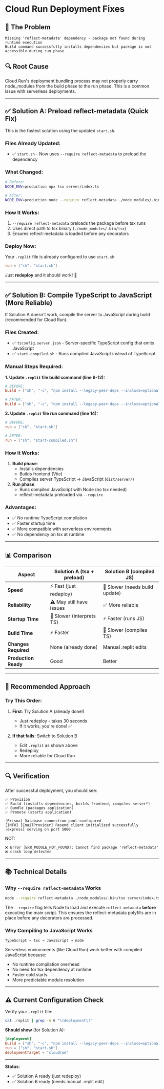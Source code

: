 # Cloud Run Deployment Fixes

## 🐛 **The Problem**
```
Missing 'reflect-metadata' dependency - package not found during runtime execution
Build command successfully installs dependencies but package is not accessible during run phase
```

## 🔍 **Root Cause**
Cloud Run's deployment bundling process may not properly carry node_modules from the build phase to the run phase. This is a common issue with serverless deployments.

---

## ✅ **Solution A: Preload reflect-metadata** (Quick Fix)

This is the fastest solution using the updated `start.sh`.

### Files Already Updated:
- ✅ `start.sh` - Now uses `--require reflect-metadata` to preload the dependency

### What Changed:
```bash
# Before:
NODE_ENV=production npx tsx server/index.ts

# After:
NODE_ENV=production node --require reflect-metadata ./node_modules/.bin/tsx server/index.ts
```

### How It Works:
1. `--require reflect-metadata` preloads the package before tsx runs
2. Uses direct path to tsx binary (`./node_modules/.bin/tsx`)
3. Ensures reflect-metadata is loaded before any decorators

### Deploy Now:
Your `.replit` file is already configured to use `start.sh`:
```toml
run = ["sh", "start.sh"]
```

Just **redeploy** and it should work! 🚀

---

## ✅ **Solution B: Compile TypeScript to JavaScript** (More Reliable)

If Solution A doesn't work, compile the server to JavaScript during build (recommended for Cloud Run).

### Files Created:
- ✅ `tsconfig.server.json` - Server-specific TypeScript config that emits JavaScript
- ✅ `start-compiled.sh` - Runs compiled JavaScript instead of TypeScript

### Manual Steps Required:

**1. Update `.replit` file build command (line 9-12):**

```toml
# BEFORE:
build = ["sh", "-c", "npm install --legacy-peer-deps --include=optional && npm run build"]

# AFTER:
build = ["sh", "-c", "npm install --legacy-peer-deps --include=optional && npm run build && tsc -p tsconfig.server.json"]
```

**2. Update `.replit` file run command (line 14):**

```toml
# BEFORE:
run = ["sh", "start.sh"]

# AFTER:
run = ["sh", "start-compiled.sh"]
```

### How It Works:
1. **Build phase**: 
   - Installs dependencies
   - Builds frontend (Vite)
   - Compiles server TypeScript → JavaScript (`dist/server/`)
2. **Run phase**: 
   - Runs compiled JavaScript with Node (no tsx needed)
   - reflect-metadata preloaded via `--require`

### Advantages:
- ✅ No runtime TypeScript compilation
- ✅ Faster startup time
- ✅ More compatible with serverless environments
- ✅ No dependency on tsx at runtime

---

## 📊 **Comparison**

| Aspect | Solution A (tsx + preload) | Solution B (compiled JS) |
|--------|---------------------------|--------------------------|
| **Speed** | ⚡ Fast (just redeploy) | 🐢 Slower (needs build update) |
| **Reliability** | ⚠️ May still have issues | ✅ More reliable |
| **Startup Time** | 🐢 Slower (interprets TS) | ⚡ Faster (runs JS) |
| **Build Time** | ⚡ Faster | 🐢 Slower (compiles TS) |
| **Changes Required** | None (already done) | Manual .replit edits |
| **Production Ready** | Good | Better |

---

## 🚀 **Recommended Approach**

### Try This Order:

1. **First**: Try Solution A (already done!)
   - Just redeploy - takes 30 seconds
   - If it works, you're done! ✅

2. **If that fails**: Switch to Solution B
   - Edit `.replit` as shown above
   - Redeploy
   - More reliable for Cloud Run

---

## 🔍 **Verification**

After successful deployment, you should see:

```
✅ Provision
✅ Build (installs dependencies, builds frontend, compiles server*)
✅ Bundle (packages application)
✅ Promote (starts application)

[Prisma] Database connection pool configured
[INFO] [EmailProvider] Resend client initialized successfully
[express] serving on port 5000
```

NOT:
```
❌ Error [ERR_MODULE_NOT_FOUND]: Cannot find package 'reflect-metadata'
❌ crash loop detected
```

---

## 📚 **Technical Details**

### Why `--require reflect-metadata` Works

```bash
node --require reflect-metadata ./node_modules/.bin/tsx server/index.ts
```

The `--require` flag tells Node to load and execute `reflect-metadata` **before** executing the main script. This ensures the reflect-metadata polyfills are in place before any decorators are processed.

### Why Compiling to JavaScript Works

```
TypeScript → tsc → JavaScript → node
```

Serverless environments (like Cloud Run) work better with compiled JavaScript because:
- No runtime compilation overhead
- No need for tsx dependency at runtime
- Faster cold starts
- More predictable module resolution

---

## ⚠️ **Current Configuration Check**

Verify your `.replit` file:

```bash
cat .replit | grep -A 6 "\[deployment\]"
```

**Should show** (for Solution A):
```toml
[deployment]
build = ["sh", "-c", "npm install --legacy-peer-deps --include=optional && npm run build"]
run = ["sh", "start.sh"]
deploymentTarget = "cloudrun"
```

---

**Status**: 
- ✅ Solution A ready (just redeploy)
- ✅ Solution B ready (needs manual .replit edit)
